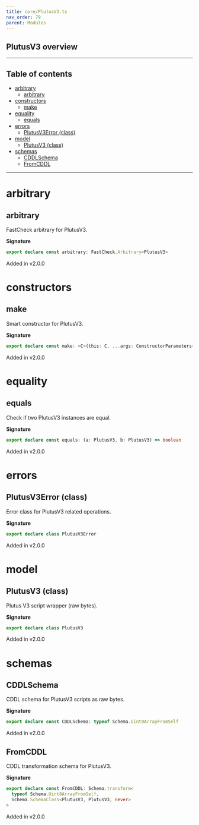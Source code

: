 ```yaml
---
title: core/PlutusV3.ts
nav_order: 79
parent: Modules
---
```


## PlutusV3 overview

---

<h2 class="text-delta">Table of contents</h2>

- [arbitrary](#arbitrary)
  - [arbitrary](#arbitrary-1)
- [constructors](#constructors)
  - [make](#make)
- [equality](#equality)
  - [equals](#equals)
- [errors](#errors)
  - [PlutusV3Error (class)](#plutusv3error-class)
- [model](#model)
  - [PlutusV3 (class)](#plutusv3-class)
- [schemas](#schemas)
  - [CDDLSchema](#cddlschema)
  - [FromCDDL](#fromcddl)

---

# arbitrary

## arbitrary

FastCheck arbitrary for PlutusV3.

**Signature**

```ts
export declare const arbitrary: FastCheck.Arbitrary<PlutusV3>
```

Added in v2.0.0

# constructors

## make

Smart constructor for PlutusV3.

**Signature**

```ts
export declare const make: <C>(this: C, ...args: ConstructorParameters<C>) => InstanceType<C>
```

Added in v2.0.0

# equality

## equals

Check if two PlutusV3 instances are equal.

**Signature**

```ts
export declare const equals: (a: PlutusV3, b: PlutusV3) => boolean
```

Added in v2.0.0

# errors

## PlutusV3Error (class)

Error class for PlutusV3 related operations.

**Signature**

```ts
export declare class PlutusV3Error
```

Added in v2.0.0

# model

## PlutusV3 (class)

Plutus V3 script wrapper (raw bytes).

**Signature**

```ts
export declare class PlutusV3
```

Added in v2.0.0

# schemas

## CDDLSchema

CDDL schema for PlutusV3 scripts as raw bytes.

**Signature**

```ts
export declare const CDDLSchema: typeof Schema.Uint8ArrayFromSelf
```

Added in v2.0.0

## FromCDDL

CDDL transformation schema for PlutusV3.

**Signature**

```ts
export declare const FromCDDL: Schema.transform<
  typeof Schema.Uint8ArrayFromSelf,
  Schema.SchemaClass<PlutusV3, PlutusV3, never>
>
```

Added in v2.0.0
